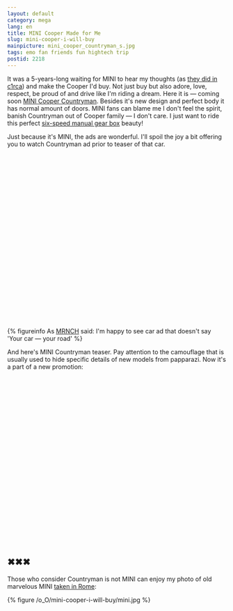```yaml
---
layout: default
category: mega
lang: en
title: MINI Cooper Made for Me
slug: mini-cooper-i-will-buy
mainpicture: mini_cooper_countryman_s.jpg
tags: emo fan friends fun hightech trip 
postid: 2218
---
```



It was a 5-years-long waiting for MINI to hear my thoughts (as <a href="/mega/en/2007/c1rca/">they did in c1rca</a>) and make the Cooper I'd buy. Not just buy but also adore, love, respect, be proud of and drive like I'm riding a dream. Here it is — coming soon <a href="http://mini.co.uk/">MINI Cooper Countryman</a>. Besides it's new design and perfect body it has normal amount of doors. MINI fans can blame me I don't feel the spirit, banish Countryman out of Cooper family — I don't care. I just want to ride this perfect <a href="http://www.telegraph.co.uk/motoring/car-manufacturers/mini/7299739/MINI-Countryman-prices-announced.html">six-speed manual gear box</a> beauty!

Just because it's MINI, the ads are wonderful. I'll spoil the joy a bit offering you to watch Countryman ad prior to teaser of that car.<!--more-->

<object width="640" height="385"><param name="movie" value="http://www.youtube.com/v/pv_T9Q5FVIw&hl=en_US&fs=1&"></param><param name="allowFullScreen" value="true"></param><param name="allowscriptaccess" value="always"></param><embed src="http://www.youtube.com/v/pv_T9Q5FVIw&hl=en_US&fs=1&" type="application/x-shockwave-flash" allowscriptaccess="always" allowfullscreen="true" width="640" height="385"></embed></object>


{% figureinfo As <a href="http://twitter.com/MRNCH">MRNCH</a> said: I'm happy to see car ad that doesn't say 'Your car — your road' %}



And here's MINI Countryman teaser. Pay attention to the camouflage that is usually used to hide specific details of new models from papparazi. Now it's a part of a new promotion:

<object width="640" height="385"><param name="movie" value="http://www.youtube.com/v/nA0hptquUWk&hl=en_US&fs=1&"></param><param name="allowFullScreen" value="true"></param><param name="allowscriptaccess" value="always"></param><embed src="http://www.youtube.com/v/nA0hptquUWk&hl=en_US&fs=1&" type="application/x-shockwave-flash" allowscriptaccess="always" allowfullscreen="true" width="640" height="385"></embed></object>


## ✖✖✖

Those who consider Countryman is not MINI can enjoy my photo of old marvelous MINI <a href="http://www.flickr.com/photos/genn-org/sets/72157616518931530/">taken in Rome</a>:



{% figure /o_O/mini-cooper-i-will-buy/mini.jpg %}

